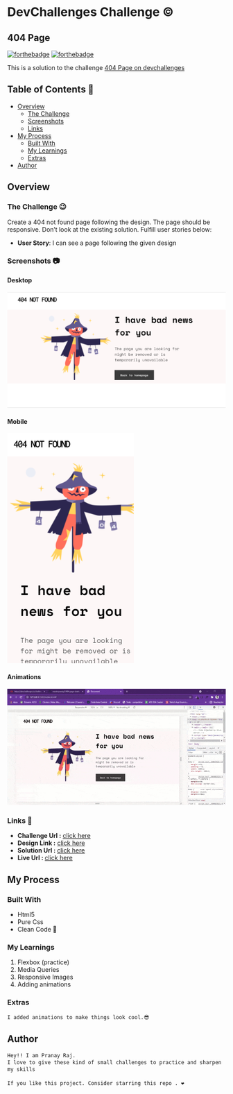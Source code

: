 # DevChallenges Challenge ©

## 404 Page 

[![forthebadge](https://forthebadge.com/images/badges/uses-css.svg)](https://forthebadge.com)
[![forthebadge](https://forthebadge.com/images/badges/built-with-love.svg)](https://forthebadge.com)

This is a solution to the challenge [404 Page on devchallenges](https://devchallenges.io/challengeswBunSb7FPrIepJZAg0sY)

## Table of Contents 📃

- [Overview](#overview)
    - [The Challenge](#the-challenge)
    - [Screenshots](#screenshots)
    - [Links](#links)
- [My Process](#my-process)
    - [Built With](#built-with)
    - [My Learnings](#my-learnings)
    - [Extras](#extras)
- [Author](#author)

## Overview

### The Challenge 😉

Create a 404 not found page following the design. The page should be responsive. Don’t look at the existing solution. Fulfill user stories below:

- <b>User Story</b>: I can see a page following the given design

### Screenshots 📷

#### Desktop
![Desktop](./screenshots/desktop.png)

#### Mobile
![Mobile](./screenshots/mobile.png)

#### Animations
![animations](./screenshots/animation.gif)

### Links 🔗

- <b>Challenge Url :</b> [click here](https://devchallenges.io/challenges/wBunSb7FPrIepJZAg0sY)
- <b>Design Link :</b> [click here](https://www.figma.com/file/QeKWLNhB13zDjJzqR22TKE)
- <b>Solution Url : </b> [click here](https://github.com/masterpranay1/404-page-challenge)
- <b>Live Url : </b> [click here](https://masterpranay1.github.io/404-page-challenge/)

## My Process

### Built With

- Html5
- Pure Css
- Clean Code 🧼

### My Learnings

1. Flexbox (practice)
2. Media Queries
3. Responsive Images
4. Adding animations

### Extras

    I added animations to make things look cool.😎

## Author

    Hey!! I am Pranay Raj.
    I love to give these kind of small challenges to practice and sharpen my skills

    If you like this project. Consider starring this repo . ❤